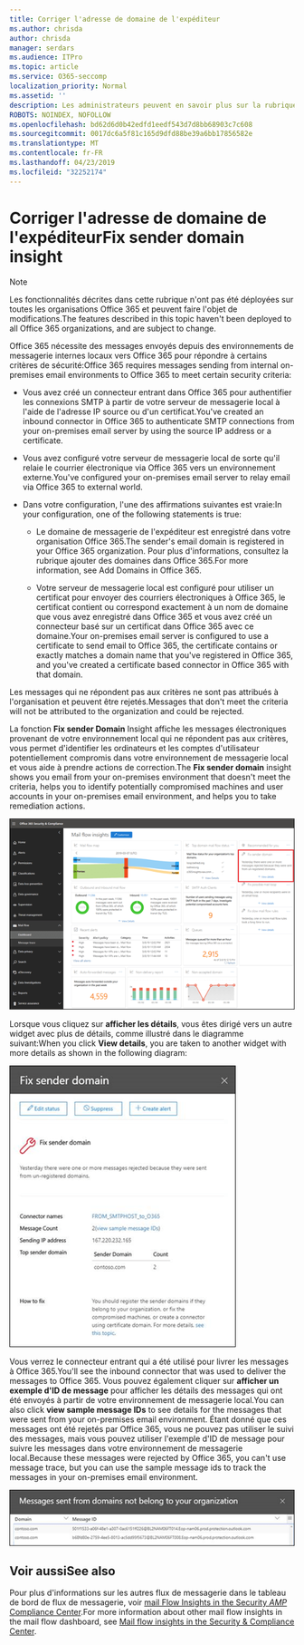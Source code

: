 ```yaml
---
title: Corriger l'adresse de domaine de l'expéditeur
ms.author: chrisda
author: chrisda
manager: serdars
ms.audience: ITPro
ms.topic: article
ms.service: O365-seccomp
localization_priority: Normal
ms.assetid: ''
description: Les administrateurs peuvent en savoir plus sur la rubrique Fix sender Domain Insight dans le tableau de bord du flux de messagerie dans le centre de sécurité & Compliance Center.
ROBOTS: NOINDEX, NOFOLLOW
ms.openlocfilehash: bd62d6d0b42edfd1eedf543d7d8bb68903c7c608
ms.sourcegitcommit: 0017dc6a5f81c165d9dfd88be39a6bb17856582e
ms.translationtype: MT
ms.contentlocale: fr-FR
ms.lasthandoff: 04/23/2019
ms.locfileid: "32252174"
---
```

# <a name="fix-sender-domain-insight"></a><span data-ttu-id="ee279-103">Corriger l'adresse de domaine de l'expéditeur</span><span class="sxs-lookup"><span data-stu-id="ee279-103">Fix sender domain insight</span></span>

> [!NOTE]
> <span data-ttu-id="ee279-104">Les fonctionnalités décrites dans cette rubrique n'ont pas été déployées sur toutes les organisations Office 365 et peuvent faire l'objet de modifications.</span><span class="sxs-lookup"><span data-stu-id="ee279-104">The features described in this topic haven't been deployed to all Office 365 organizations, and are subject to change.</span></span>

<span data-ttu-id="ee279-105">Office 365 nécessite des messages envoyés depuis des environnements de messagerie internes locaux vers Office 365 pour répondre à certains critères de sécurité:</span><span class="sxs-lookup"><span data-stu-id="ee279-105">Office 365 requires messages sending from internal on-premises email environments to Office 365 to meet certain security criteria:</span></span>

- <span data-ttu-id="ee279-106">Vous avez créé un connecteur entrant dans Office 365 pour authentifier les connexions SMTP à partir de votre serveur de messagerie local à l'aide de l'adresse IP source ou d'un certificat.</span><span class="sxs-lookup"><span data-stu-id="ee279-106">You've created an inbound connector in Office 365 to authenticate SMTP connections from your on-premises email server by using the source IP address or a certificate.</span></span>

- <span data-ttu-id="ee279-107">Vous avez configuré votre serveur de messagerie local de sorte qu'il relaie le courrier électronique via Office 365 vers un environnement externe.</span><span class="sxs-lookup"><span data-stu-id="ee279-107">You've configured your on-premises email server to relay email via Office 365 to external world.</span></span>

- <span data-ttu-id="ee279-108">Dans votre configuration, l'une des affirmations suivantes est vraie:</span><span class="sxs-lookup"><span data-stu-id="ee279-108">In your configuration, one of the following statements is true:</span></span>

  - <span data-ttu-id="ee279-109">Le domaine de messagerie de l'expéditeur est enregistré dans votre organisation Office 365.</span><span class="sxs-lookup"><span data-stu-id="ee279-109">The sender's email domain is registered in your Office 365 organization.</span></span> <span data-ttu-id="ee279-110">Pour plus d'informations, consultez la rubrique ajouter des domaines dans Office 365.</span><span class="sxs-lookup"><span data-stu-id="ee279-110">For more information, see Add Domains in Office 365.</span></span>

  - <span data-ttu-id="ee279-111">Votre serveur de messagerie local est configuré pour utiliser un certificat pour envoyer des courriers électroniques à Office 365, le certificat contient ou correspond exactement à un nom de domaine que vous avez enregistré dans Office 365 et vous avez créé un connecteur basé sur un certificat dans Office 365 avec ce domaine.</span><span class="sxs-lookup"><span data-stu-id="ee279-111">Your on-premises email server is configured to use a certificate to send email to Office 365, the certificate contains or exactly matches a domain name that you've registered in Office 365, and you've created a certificate based connector in Office 365 with that domain.</span></span> 

<span data-ttu-id="ee279-112">Les messages qui ne répondent pas aux critères ne sont pas attribués à l'organisation et peuvent être rejetés.</span><span class="sxs-lookup"><span data-stu-id="ee279-112">Messages that don't meet the criteria will not be attributed to the organization and could be rejected.</span></span>

<span data-ttu-id="ee279-113">La fonction **Fix sender Domain** Insight affiche les messages électroniques provenant de votre environnement local qui ne répondent pas aux critères, vous permet d'identifier les ordinateurs et les comptes d'utilisateur potentiellement compromis dans votre environnement de messagerie local et vous aide à prendre actions de correction.</span><span class="sxs-lookup"><span data-stu-id="ee279-113">The **Fix sender domain** insight shows you email from your on-premises environment that doesn't meet the criteria, helps you to identify potentially compromised machines and user accounts in your on-premises email environment, and helps you to take remediation actions.</span></span>

![La fonction Fix sender Domain Insight dans le tableau de bord de flux de messagerie dans le centre de sécurité & Compliance Center](media/sender-domain-insight-selected.png)

<span data-ttu-id="ee279-115">Lorsque vous cliquez sur **afficher les détails**, vous êtes dirigé vers un autre widget avec plus de détails, comme illustré dans le diagramme suivant:</span><span class="sxs-lookup"><span data-stu-id="ee279-115">When you click **View details**, you are taken to another widget with more details as shown in the following diagram:</span></span>

![Le widget détails de la solution Fix sender Domain Insight](media/sender-domain-view-details.png)

<span data-ttu-id="ee279-117">Vous verrez le connecteur entrant qui a été utilisé pour livrer les messages à Office 365.</span><span class="sxs-lookup"><span data-stu-id="ee279-117">You'll see the inbound connector that was used to deliver the messages to Office 365.</span></span> <span data-ttu-id="ee279-118">Vous pouvez également cliquer sur **afficher un exemple d'ID de message** pour afficher les détails des messages qui ont été envoyés à partir de votre environnement de messagerie local.</span><span class="sxs-lookup"><span data-stu-id="ee279-118">You can also click **view sample message IDs** to see details for the messages that were sent from your on-premises email environment.</span></span> <span data-ttu-id="ee279-119">Étant donné que ces messages ont été rejetés par Office 365, vous ne pouvez pas utiliser le suivi des messages, mais vous pouvez utiliser l'exemple d'ID de message pour suivre les messages dans votre environnement de messagerie local.</span><span class="sxs-lookup"><span data-stu-id="ee279-119">Because these messages were rejected by Office 365, you can't use message trace, but you can use the sample message ids to track the messages in your on-premises email environment.</span></span>

![Afficher des exemples d'ID de message dans la fenêtre Fix sender Domain Insight](media/sender-domain-view-sample-message-ids.png)

## <a name="see-also"></a><span data-ttu-id="ee279-121">Voir aussi</span><span class="sxs-lookup"><span data-stu-id="ee279-121">See also</span></span>

<span data-ttu-id="ee279-122">Pour plus d'informations sur les autres flux de messagerie dans le tableau de bord de flux de messagerie, voir [mail Flow Insights in the Security _AMP_ Compliance Center](mail-flow-insights-v2.md).</span><span class="sxs-lookup"><span data-stu-id="ee279-122">For more information about other mail flow insights in the mail flow dashboard, see [Mail flow insights in the Security & Compliance Center](mail-flow-insights-v2.md).</span></span>
